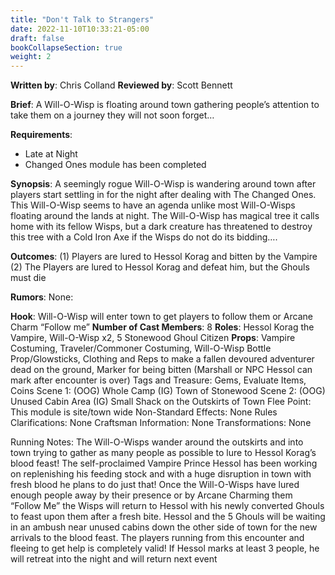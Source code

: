 ```yaml
---
title: "Don't Talk to Strangers"
date: 2022-11-10T10:33:21-05:00
draft: false
bookCollapseSection: true
weight: 2
---
```


**Written by**: Chris Colland
**Reviewed by**: Scott Bennett

**Brief**:  A Will-O-Wisp is floating around town gathering people’s attention to take them on a journey they will not soon forget…

**Requirements**: 

- Late at Night
- Changed Ones module has been completed

**Synopsis**: A seemingly rogue Will-O-Wisp is wandering around town after players start settling in for the night after dealing with The Changed Ones. This Will-O-Wisp seems to have an agenda unlike most Will-O-Wisps floating around the lands at night. The Will-O-Wisp has magical tree it calls home with its fellow Wisps, but a dark creature has threatened to destroy this tree with a Cold Iron Axe if the Wisps do not do its bidding….

**Outcomes**: 
(1) Players are lured to Hessol Korag and bitten by the Vampire
(2) The Players are lured to Hessol Korag and defeat him, but the Ghouls must die

**Rumors**: None:

**Hook**: Will-O-Wisp will enter town to get players to follow them or Arcane Charm “Follow me” 
**Number of Cast Members**: 8
**Roles**: Hessol Korag the Vampire, Will-O-Wisp x2, 5 Stonewood Ghoul Citizen
**Props**: Vampire Costuming, Traveler/Commoner Costuming, Will-O-Wisp Bottle Prop/Glowsticks, Clothing and Reps to make a fallen devoured adventurer dead on the ground, Marker for being bitten (Marshall or NPC Hessol can mark after encounter is over)
Tags and Treasure: Gems, Evaluate Items, Coins
Scene 1: (OOG) Whole Camp (IG) Town of Stonewood
Scene 2: (OOG) Unused Cabin Area (IG) Small Shack on the Outskirts of Town
Flee Point: This module is site/town wide
Non-Standard Effects: None
Rules Clarifications: None
Craftsman Information: None
Transformations: None

Running Notes: The Will-O-Wisps wander around the outskirts and into town trying to gather as many people as possible to lure to Hessol Korag’s blood feast! The self-proclaimed Vampire Prince Hessol has been working on replenishing his feeding stock and with a huge disruption in town with fresh blood he plans to do just that! 
Once the Will-O-Wisps have lured enough people away by their presence or by Arcane Charming them “Follow Me” the Wisps will return to Hessol with his newly converted Ghouls to feast upon them after a fresh bite. Hessol and the 5 Ghouls will be waiting in an ambush near unused cabins down the other side of town for the new arrivals to the blood feast. The players running from this encounter and fleeing to get help is completely valid! If Hessol marks at least 3 people, he will retreat into the night and will return next event